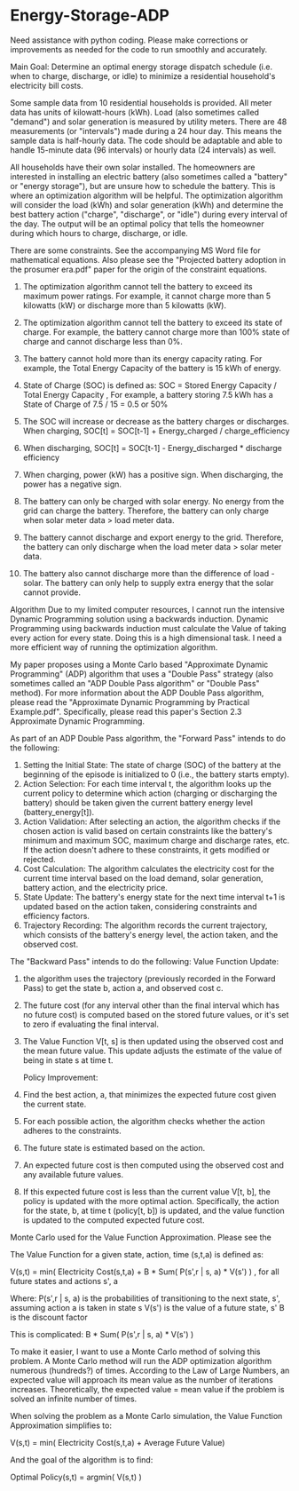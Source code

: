# Energy-Storage-ADP

Need assistance with python coding. Please make corrections or improvements as needed for the code to run smoothly and accurately.

Main Goal: Determine an optimal energy storage dispatch schedule (i.e. when to charge, discharge, or idle) to minimize a residential household's electricity bill costs.

Some sample data from 10 residential households is provided. All meter data has units of kilowatt-hours (kWh). Load (also sometimes called "demand") and solar generation is measured by utility meters. There are 48 measurements (or "intervals") made during a 24 hour day. This means the sample data is half-hourly data. The code should be adaptable and able to handle 15-minute data (96 intervals) or hourly data (24 intervals) as well.

All households have their own solar installed. The homeowners are interested in installing an electric battery (also sometimes called a "battery" or "energy storage"), but are unsure how to schedule the battery. This is where an optimization algorithm will be helpful. The optimization algorithm will consider the load (kWh) and solar generation (kWh) and determine the best battery action ("charge", "discharge", or "idle") during every interval of the day. The output will be an optimal policy that tells the homeowner during which hours to charge, discharge, or idle.

There are some constraints. See the accompanying MS Word file for mathematical equations. Also please see the "Projected battery adoption in the prosumer era.pdf" paper for the origin of the constraint equations.
  1. The optimization algorithm cannot tell the battery to exceed its maximum power ratings. For example, it cannot charge more than 5 kilowatts (kW) or discharge more than 5 kilowatts (kW).
     
  2. The optimization algorithm cannot tell the battery to exceed its state of charge. For example, the battery cannot charge more than 100% state of charge and cannot discharge less than 0%.
     
  3. The battery cannot hold more than its energy capacity rating. For example, the Total Energy Capacity of the battery is 15 kWh of energy.
     
  4. State of Charge (SOC) is defined as:  SOC = Stored Energy Capacity / Total Energy Capacity  , For example, a battery storing 7.5 kWh has a State of Charge of 7.5 / 15 = 0.5 or 50%
     
  5. The SOC will increase or decrease as the battery charges or discharges. When charging, SOC[t] = SOC[t-1] + Energy_charged / charge_efficiency
  
  6. When discharging, SOC[t] = SOC[t-1] - Energy_discharged * discharge efficiency
     
  7. When charging, power (kW) has a positive sign. When discharging, the power has a negative sign.
     
  8. The battery can only be charged with solar energy. No energy from the grid can charge the battery. Therefore, the battery can only charge when solar meter data > load meter data.
     
  10. The battery cannot discharge and export energy to the grid. Therefore, the battery can only discharge when the load meter data > solar meter data. 
  
  11. The battery also cannot discharge more than the difference of load - solar. The battery can only help to supply extra energy that the solar cannot provide.


Algorithm
Due to my limited computer resources, I cannot run the intensive Dynamic Programming solution using a backwards induction. Dynamic Programming using backwards induction must calculate the Value of taking every action for every state. Doing this is a high dimensional task. I need a more efficient way of running the optimization algorithm.

My paper proposes using a Monte Carlo based "Approximate Dynamic Programming" (ADP) algorithm that uses a "Double Pass" strategy (also sometimes called an "ADP Double Pass algorithm" or "Double Pass" method). For more information about the ADP Double Pass algorithm, please read the "Approximate Dynamic Programming by Practical Example.pdf". Specifically, please read this paper's Section 2.3 Approximate Dynamic Programming.

As part of an ADP Double Pass algorithm, the "Forward Pass" intends to do the following:
  1. Setting the Initial State: The state of charge (SOC) of the battery at the beginning of the episode is initialized to 0 (i.e., the battery starts empty).
  2. Action Selection: For each time interval t, the algorithm looks up the current policy to determine which action (charging or discharging the battery) should be taken given the current battery energy level (battery_energy[t]).
  3. Action Validation: After selecting an action, the algorithm checks if the chosen action is valid based on certain constraints like the battery's minimum and maximum SOC, maximum charge and discharge rates, etc. If the action doesn't adhere to these constraints, it gets modified or rejected.
  4. Cost Calculation: The algorithm calculates the electricity cost for the current time interval based on the load demand, solar generation, battery action, and the electricity price.
  5. State Update: The battery's energy state for the next time interval t+1 is updated based on the action taken, considering constraints and efficiency factors.
  6. Trajectory Recording: The algorithm records the current trajectory, which consists of the battery's energy level, the action taken, and the observed cost.

The "Backward Pass" intends to do the following:
  Value Function Update: 
  1. the algorithm uses the trajectory (previously recorded in the Forward Pass) to get the state b, action a, and observed cost c.
  2. The future cost (for any interval other than the final interval which has no future cost) is computed based on the stored future values, or it's set to zero if evaluating the final interval.
  3. The Value Function V[t, s] is then updated using the observed cost and the mean future value. This update adjusts the estimate of the value of being in state s at time t.
  
     Policy Improvement:
  4. Find the best action, a, that minimizes the expected future cost given the current state.
  5. For each possible action, the algorithm checks whether the action adheres to the constraints.
  6. The future state is estimated based on the action.
  7. An expected future cost is then computed using the observed cost and any available future values.
  8. If this expected future cost is less than the current value V[t, b], the policy is updated with the more optimal action. Specifically, the action for the state, b, at time t (policy[t, b]) is updated, and the value function is updated to the computed expected future cost.


Monte Carlo used for the Value Function Approximation. Please see the 

The Value Function for a given state, action, time (s,t,a) is defined as:

V(s,t) = min( Electricity Cost(s,t,a) + B * Sum( P(s',r | s, a) * V(s') ) , for all future states and actions s', a

  Where: P(s',r | s, a) is the probabilities of transitioning to the next state, s', assuming action a is taken in state s
  V(s') is the value of a future state, s'
  B is the discount factor

This is complicated: B * Sum( P(s',r | s, a) * V(s') )

To make it easier, I want to use a Monte Carlo method of solving this problem. A Monte Carlo method will run the ADP optimization algorithm numerous (hundreds?) of times. According to the Law of Large Numbers, an expected value will approach its mean value as the number of iterations increases. Theoretically, the expected value = mean value if the problem is solved an infinite number of times.

When solving the problem as a Monte Carlo simulation, the Value Function Approximation simplifies to:

V(s,t) = min( Electricity Cost(s,t,a) + Average Future Value)

And the goal of the algorithm is to find:

Optimal Policy(s,t) = argmin( V(s,t) )




